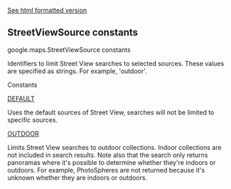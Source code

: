 [See html formatted version](https://huasofoundries.github.io/google-maps-documentation/StreetViewSource.html)


StreetViewSource constants
--------------------------

google.maps.StreetViewSource constants

Identifiers to limit Street View searches to selected sources. These values are specified as strings. For example, 'outdoor'.

Constants

[DEFAULT](#StreetViewSource.DEFAULT)

Uses the default sources of Street View, searches will not be limited to specific sources.

[OUTDOOR](#StreetViewSource.OUTDOOR)

Limits Street View searches to outdoor collections. Indoor collections are not included in search results. Note also that the search only returns panoramas where it's possible to determine whether they're indoors or outdoors. For example, PhotoSpheres are not returned because it's unknown whether they are indoors or outdoors.